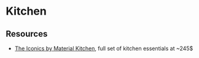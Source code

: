 # Kitchen

## Resources

- [The Iconics by Material Kitchen](https://materialkitchen.com/products/the-iconics), full set of kitchen essentials at ~245$

